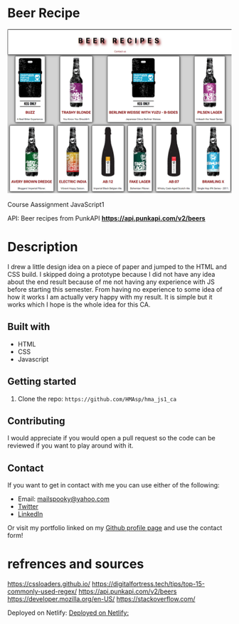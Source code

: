 # Beer Recipe

![logo](images/beerRecipes.png)

Course Aassignment JavaScript1

API: Beer recipes from PunkAPI
**https://api.punkapi.com/v2/beers**

# Description

I drew a little design idea on a piece of paper and jumped to the HTML and CSS build. I skipped doing a prototype because I did not have any idea about the end result because of me not having any experience with JS before starting this semester.
From having no experience to some idea of how it works I am actually very happy with my result.
It is simple but it works which I hope is the whole idea for this CA.

## Built with

- HTML
- CSS
- Javascript

## Getting started

1. Clone the repo: `https://github.com/HMAsp/hma_js1_ca`

## Contributing

I would appreciate if you would open a pull request so the code can be reviewed if you want to play around with it.

## Contact

If you want to get in contact with me you can use either of the following:
* Email: mailspooky@yahoo.com
* [Twitter](https://twitter.com/HansMarAnd)
* [LinkedIn](https://www.linkedin.com/in/hma1982/)

Or visit my portfolio linked on my [Github profile page](https://github.com/HMAsp) and use the contact form!

# refrences and sources

https://cssloaders.github.io/
https://digitalfortress.tech/tips/top-15-commonly-used-regex/
https://api.punkapi.com/v2/beers
https://developer.mozilla.org/en-US/
https://stackoverflow.com/

Deployed on Netlify: [Deployed on Netlify:](https://soft-basbousa-03b99f.netlify.app/)
